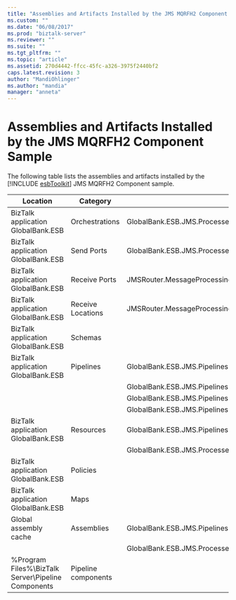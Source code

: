 ```yaml
---
title: "Assemblies and Artifacts Installed by the JMS MQRFH2 Component Sample | Microsoft Docs"
ms.custom: ""
ms.date: "06/08/2017"
ms.prod: "biztalk-server"
ms.reviewer: ""
ms.suite: ""
ms.tgt_pltfrm: ""
ms.topic: "article"
ms.assetid: 270d4442-ffcc-45fc-a326-3975f2440bf2
caps.latest.revision: 3
author: "MandiOhlinger"
ms.author: "mandia"
manager: "anneta"
---
```

# Assemblies and Artifacts Installed by the JMS MQRFH2 Component Sample
The following table lists the assemblies and artifacts installed by the [!INCLUDE [esbToolkit](../includes/esbtoolkit-md.md)] JMS MQRFH2 Component sample.  


|                      Location                       |      Category       |                                         Name and version of the component                                          |
|-----------------------------------------------------|---------------------|--------------------------------------------------------------------------------------------------------------------|
|         BizTalk application GlobalBank.ESB          |   Orchestrations    |                                       GlobalBank.ESB.JMS.Processes.JMSRouter                                       |
|         BizTalk application GlobalBank.ESB          |     Send Ports      | GlobalBank.ESB.JMS.Processes_1.0.0.0_GlobalBank.ESB.JMS.Processes.JMSRouter_DestinationProcessing_c2c8b2b87f54180a |
|         BizTalk application GlobalBank.ESB          |    Receive Ports    |                                            JMSRouter.MessageProcessing                                             |
|         BizTalk application GlobalBank.ESB          |  Receive Locations  |                                          JMSRouter.MessageProcessing_MQS                                           |
|         BizTalk application GlobalBank.ESB          |       Schemas       |                                                                                                                    |
|         BizTalk application GlobalBank.ESB          |      Pipelines      |                        GlobalBank.ESB.JMS.Pipelines.JMS_PassthroughReceive Version 1.0.0.0                         |
|                                                     |                     |                          GlobalBank.ESB.JMS.Pipelines.JMS_PassthroughSend Version 1.0.0.0                          |
|                                                     |                     |                            GlobalBank.ESB.JMS.Pipelines.JMS_XMLReceive Version 1.0.0.0                             |
|                                                     |                     |                              GlobalBank.ESB.JMS.Pipelines.JMS_XMLSend Version 1.0.0.0                              |
|         BizTalk application GlobalBank.ESB          |      Resources      |                                    GlobalBank.ESB.JMS.Pipelines Version 1.0.0.0                                    |
|                                                     |                     |                                    GlobalBank.ESB.JMS.Processes Version 1.0.0.0                                    |
|         BizTalk application GlobalBank.ESB          |      Policies       |                                                                                                                    |
|         BizTalk application GlobalBank.ESB          |        Maps         |                                                                                                                    |
|                Global assembly cache                |     Assemblies      |                                    GlobalBank.ESB.JMS.Pipelines Version 1.0.0.0                                    |
|                                                     |                     |                                    GlobalBank.ESB.JMS.Processes Version 1.0.0.0                                    |
| %Program Files%\\BizTalk Server\Pipeline Components | Pipeline components |                                                                                                                    |

